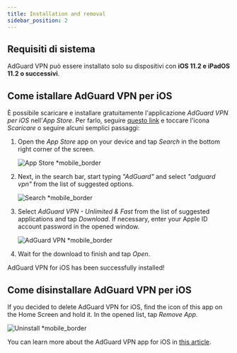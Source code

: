 ```yaml
---
title: Installation and removal
sidebar_position: 2
---
```


## Requisiti di sistema

AdGuard VPN può essere installato solo su dispositivi con **iOS 11.2 e iPadOS 11.2 o successivi**.

## Come istallare AdGuard VPN per iOS

È possibile scaricare e installare gratuitamente l'applicazione *AdGuard VPN per iOS* nell'*App Store*. Per farlo, seguire [questo link](https://agrd.io/ios_vpn) e toccare l'icona *Scaricare* o seguire alcuni semplici passaggi:

1. Open the *App Store* app on your device and tap *Search* in the bottom right corner of the screen.

    ![App Store *mobile_border](https://cdn.adguardvpn.com/content/kb/vpn/ios/app-store-en.png)

1. Next, in the search bar, start typing *"AdGuard"* and select *"adguard vpn"* from the list of suggested options.

    ![Search *mobile_border](https://cdn.adguardvpn.com/content/kb/vpn/ios/search-en.png)

1. Select *AdGuard VPN - Unlimited & Fast* from the list of suggested applications and tap *Download*. If necessary, enter your Apple ID account password in the opened window.

    ![AdGuard VPN *mobile_border](https://cdn.adguardvpn.com/content/kb/vpn/ios/adguard-vpn-en.png)

1. Wait for the download to finish and tap *Open*.

AdGuard VPN for iOS has been successfully installed!

## Come disinstallare AdGuard VPN per iOS

If you decided to delete AdGuard VPN for iOS, find the icon of this app on the Home Screen and hold it. In the opened list, tap *Remove App*.

![Uninstall *mobile_border](https://cdn.adguardvpn.com/public/Adguard/kb/vpn-install/deinstall-en.png)

You can learn more about the AdGuard VPN app for iOS in [this article](adguard-vpn-for-ios/overview).
